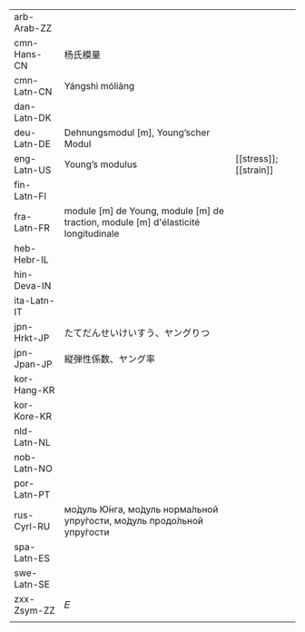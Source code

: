 | | | |
|-|-|-|
| arb-Arab-ZZ |  |  |
| cmn-Hans-CN | 杨氏模量 |  |
| cmn-Latn-CN | Yángshì móliàng |  |
| dan-Latn-DK |  |  |
| deu-Latn-DE | Dehnungsmodul [m], Young’scher Modul |  |
| eng-Latn-US | Young’s modulus | [[stress]]; [[strain]] |
| fin-Latn-FI |  |  |
| fra-Latn-FR | module [m] de Young, module [m] de traction, module [m] d'élasticité longitudinale |  |
| heb-Hebr-IL |  |  |
| hin-Deva-IN |  |  |
| ita-Latn-IT |  |  |
| jpn-Hrkt-JP | たてだんせいけいすう、ヤングりつ |  |
| jpn-Jpan-JP | 縦弾性係数、ヤング率 |  |
| kor-Hang-KR |  |  |
| kor-Kore-KR |  |  |
| nld-Latn-NL |  |  |
| nob-Latn-NO |  |  |
| por-Latn-PT |  |  |
| rus-Cyrl-RU | мо́дуль Ю́нга, мо́дуль норма́льной упру́гости, мо́дуль продо́льной упру́гости |  |
| spa-Latn-ES |  |  |
| swe-Latn-SE |  |  |
| zxx-Zsym-ZZ | 𝐸 |  |
|  |  |  |
